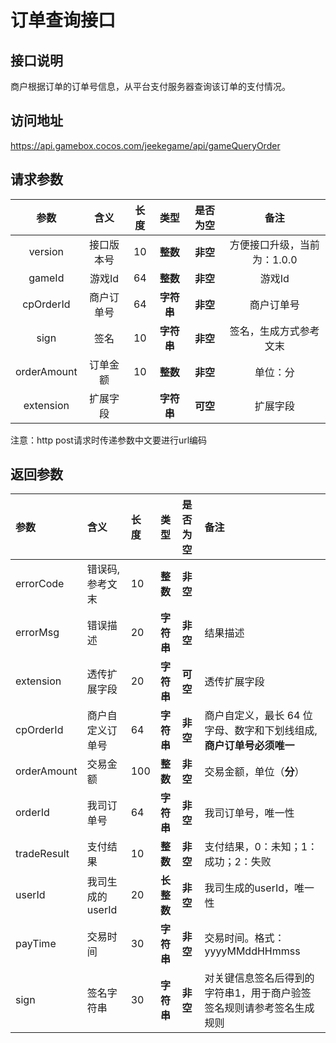 # 订单查询接口

## 接口说明

商户根据订单的订单号信息，从平台支付服务器查询该订单的支付情况。

## 访问地址

https://api.gamebox.cocos.com/jeekegame/api/gameQueryOrder

## 请求参数

| **参数** | **含义** | **长度** | **类型** | **是否为空** | **备注** |
| :---: | :---: | :---: | :---: | :---: | :---: |
| version | 接口版本号 | 10 | **整数** | **非空** | 方便接口升级，当前为：1.0.0 |
| gameId | 游戏Id | 64 | **整数** | **非空** | 游戏Id |
| cpOrderId | 商户订单号 | 64 | **字符串** | **非空** | 商户订单号 |
| sign | 签名 | 10 | **字符串** | **非空** | 签名，生成方式参考文末 |
| orderAmount | 订单金额 | 10 | **整数** | **非空** | 单位：分 |
| extension | 扩展字段 |  | **字符串** | **可空** | 扩展字段 |

注意：http post请求时传递参数中文要进行url编码

## 返回参数

| **参数** | **含义** | **长度** | **类型** | **是否为空** | **备注** |
| :--- | :--- | :--- | :--- | :--- | :--- |
| errorCode | 错误码,参考文末 | 10 | **整数** | **非空** |  |
| errorMsg | 错误描述 | 20 | **字符串** | **非空** | 结果描述 |
| extension | 透传扩展字段 | 20 | **字符串** | **可空** | 透传扩展字段 |
| cpOrderId | 商户自定义订单号 | 64 | **字符串** | **非空** | 商户自定义，最长 64 位字母、数字和下划线组成,**商户订单号必须唯一** |
| orderAmount | 交易金额 | 100 | **整数** | **非空** | 交易金额，单位（**分**） |
| orderId | 我司订单号 | 64 | **字符串** | **非空** | 我司订单号，唯一性 |
| tradeResult | 支付结果 | 10 | **整数** | **非空** | 支付结果，0：未知；1：成功；2：失败 |
| userId | 我司生成的userId | 20 | **长整数** | **非空** | 我司生成的userId，唯一性 |
| payTime | 交易时间 | 30 | **字符串** | **非空** | 交易时间。格式：yyyyMMddHHmmss |
| sign | 签名字符串 | 30 | **字符串** | **非空** | 对关键信息签名后得到的字符串1，用于商户验签签名规则请参考签名生成规则 |

